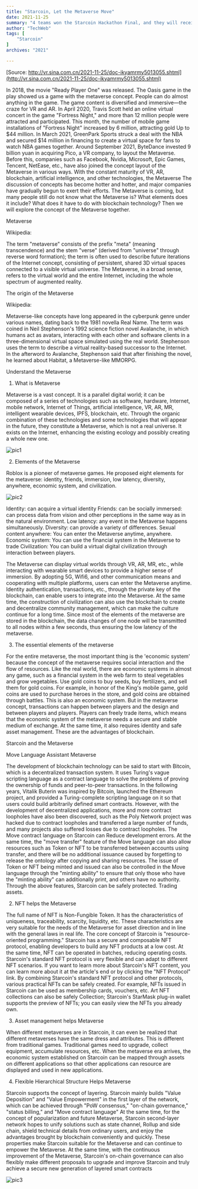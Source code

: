 ```yaml
---
title: "Starcoin, Let the Metaverse Move"
date: 2021-11-25
summary: "4 teams won the Starcoin Hackathon Final, and they will receive comprehensive resource support from the Starcoin ecosystem."
author: "TechWeb"
tags: [
    "Starcoin"
]
archives: "2021"

---
```


[Source: http://vr.sina.com.cn/2021-11-25/doc-ikyamrmy5013055.shtml](http://vr.sina.com.cn/2021-11-25/doc-ikyamrmy5013055.shtml)

In 2018, the movie "Ready Player One" was released. The Oasis game in the play showed us a game with the metaverse concept. People can do almost anything in the game. The game content is diversified and immersive—the craze for VR and AR. In April 2020, Travis Scott held an online virtual concert in the game "Fortress Night," and more than 12 million people were attracted and participated. This month, the number of mobile game installations of "Fortress Night" increased by 6 million, attracting gold Up to $44 million. In March 2021, GreenPark Sports struck a deal with the NBA and secured $14 million in financing to create a virtual space for fans to watch NBA games together. Around September 2021, ByteDance invested 9 billion yuan in acquiring Pico, a VR company, to layout the Metaverse. Before this, companies such as Facebook, Nvidia, Microsoft, Epic Games, Tencent, NetEase, etc., have also joined the concept layout of the Metaverse in various ways. With the constant maturity of VR, AR, blockchain, artificial intelligence, and other technologies, the Metaverse The discussion of concepts has become hotter and hotter, and major companies have gradually begun to exert their efforts. The Metaverse is coming, but many people still do not know what the Metaverse is? What elements does it include? What does it have to do with blockchain technology? Then we will explore the concept of the Metaverse together.

Metaverse

Wikipedia:

The term "metaverse" consists of the prefix "meta" (meaning transcendence) and the stem "verse" (derived from "universe" through reverse word formation); the term is often used to describe future iterations of the Internet concept, consisting of persistent, shared 3D virtual spaces connected to a visible virtual universe. The Metaverse, in a broad sense, refers to the virtual world and the entire Internet, including the whole spectrum of augmented reality.

The origin of the Metaverse

Wikipedia:

Metaverse-like concepts have long appeared in the cyberpunk genre under various names, dating back to the 1981 novella Real Name. The term was coined in Neil Stephenson's 1992 science fiction novel Avalanche, in which humans act as avatars, interacting with each other and software clients in a three-dimensional virtual space simulated using the real world. Stephenson uses the term to describe a virtual reality-based successor to the Internet. In the afterword to Avalanche, Stephenson said that after finishing the novel, he learned about Habitat, a Metaverse-like MMORPG.

Understand the Metaverse

1. What is Metaverse

Metaverse is a vast concept. It is a parallel digital world; it can be composed of a series of technologies such as software, hardware, Internet, mobile network, Internet of Things, artificial intelligence, VR, AR, MR, intelligent wearable devices, IPFS, blockchain, etc. Through the organic combination of these technologies and some technologies that will appear in the future, they constitute a Metaverse, which is not a real universe. It exists on the Internet, enhancing the existing ecology and possibly creating a whole new one.

![pic1](/images/new/news/bdcb-b9b1f63d395945bedce54042c346bb02.jpeg)

2. Elements of the Metaverse

Roblox is a pioneer of metaverse games. He proposed eight elements for the metaverse: identity, friends, immersion, low latency, diversity, anywhere, economic system, and civilization.

![pic2](/images/new/news/8183-e8b57c3f114f6827eb823a27041128da.jpeg)

Identity: can acquire a virtual identity Friends: can be socially immersed: can process data from vision and other perceptions in the same way as in the natural environment. Low latency: any event in the Metaverse happens simultaneously. Diversity: can provide a variety of differences. Sexual content anywhere: You can enter the Metaverse anytime, anywhere. Economic system: You can use the financial system in the Metaverse to trade Civilization: You can build a virtual digital civilization through interaction between players.

The Metaverse can display virtual worlds through VR, AR, MR, etc., while interacting with wearable smart devices to provide a higher sense of immersion. By adopting 5G, Wifi6, and other communication means and cooperating with multiple platforms, users can enter the Metaverse anytime. Identity authentication, transactions, etc., through the private key of the blockchain, can enable users to integrate into the Metaverse. At the same time, the construction of civilization can also use the blockchain to create and decentralize community management, which can make the culture continue for a long time. Since most of the elements of the metaverse are stored in the blockchain, the data changes of one node will be transmitted to all nodes within a few seconds, thus ensuring the low latency of the metaverse.

3. The essential elements of the metaverse

For the entire metaverse, the most important thing is the 'economic system' because the concept of the metaverse requires social interaction and the flow of resources. Like the real world, there are economic systems in almost any game, such as a financial system in the web farm to steal vegetables and grow vegetables. Use gold coins to buy seeds, buy fertilizers, and sell them for gold coins. For example, in honor of the King's mobile game, gold coins are used to purchase heroes in the store, and gold coins are obtained through battles. This is also an economic system. But in the metaverse concept, transactions can happen between players and the design and between players and players. Players can freely trade items, which means that the economic system of the metaverse needs a secure and stable medium of exchange. At the same time, it also requires identity and safe asset management. These are the advantages of blockchain.

Starcoin and the Metaverse

Move Language Assistant Metaverse

The development of blockchain technology can be said to start with Bitcoin, which is a decentralized transaction system. It uses Turing's vague scripting language as a contract language to solve the problems of proving the ownership of funds and peer-to-peer transactions. In the following years, Vitalik Buterin was inspired by Bitcoin, launched the Ethereum project, and provided a Turing-complete scripting language on it so that users could build arbitrarily defined smart contracts. However, with the development of decentralized applications, more and more contract loopholes have also been discovered, such as the Poly Network project was hacked due to contract loopholes and transferred a large number of funds, and many projects also suffered losses due to contract loopholes. The Move contract language on Starcoin can Reduce development errors. At the same time, the "move transfer" feature of the Move language can also allow resources such as Token or NFT to be transferred between accounts using transfer, and there will be no additional issuance caused by forgetting to release the ontology after copying and sharing resources. The issue of Token or NFT being minted and issued can also be controlled in the Move language through the "minting ability" to ensure that only those who have the "minting ability" can additionally print, and others have no authority. Through the above features, Starcoin can be safely protected. Trading assets.

2. NFT helps the Metaverse

The full name of NFT is Non-Fungible Token. It has the characteristics of uniqueness, traceability, scarcity, liquidity, etc. These characteristics are very suitable for the needs of the Metaverse for asset direction and in line with the general laws in real life. The core concept of Starcoin is "resource-oriented programming." Starcoin has a secure and composable NFT protocol, enabling developers to build any NFT products at a low cost. At the same time, NFT can be operated in batches, reducing operating costs. Starcoin's standard NFT protocol is very flexible and can adapt to different NFT scenarios. If you want to learn more about Starcoin's NFT content, you can learn more about it at the article's end or by clicking the "NFT Protocol" link.
By combining Starcoin's standard NFT protocol and other protocols, various practical NFTs can be safely created. For example, NFTs issued in Starcoin can be used as membership cards, vouchers, etc. Art NFT collections can also be safely Collection; Starcoin's StarMask plug-in wallet supports the preview of NFTs; you can easily view the NFTs you already own.

3. Asset management helps Metaverse

When different metaverses are in Starcoin, it can even be realized that different metaverses have the same dress and attributes. This is different from traditional games. Traditional games need to upgrade, collect equipment, accumulate resources, etc. When the metaverse era arrives, the economic system established on Starcoin can be mapped through assets on different applications so that other applications can resource are displayed and used in new applications.

4. Flexible Hierarchical Structure Helps Metaverse

Starcoin supports the concept of layering. Starcoin mainly builds "Value Deposition" and "Value Empowerment" in the first layer of the network, which can be achieved through "PoW consensus," "on-chain governance," "status billing," and "Move contract language" At the same time, for the concept of popularization and future Metaverse, Starcoin second-layer network hopes to unify solutions such as state channel, Rollup and side chain, shield technical details from ordinary users, and enjoy the advantages brought by blockchain conveniently and quickly. These properties make Starcoin suitable for the Metaverse and can continue to empower the Metaverse. At the same time, with the continuous improvement of the Metaverse, Starcoin's on-chain governance can also flexibly make different proposals to upgrade and improve Starcoin and truly achieve a secure new generation of layered smart contracts

![pic3](/images/new/news/a34a-a2467afaf3924b4c715090d5336cee52.jpeg)
